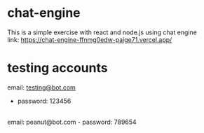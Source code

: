 # chat-engine
This is a simple exercise with react and node.js using chat engine
 <br />
 link: https://chat-engine-ffnmg0edw-paige71.vercel.app/
  <br />
 # testing accounts
 email: testing@bot.com
 - password: 123456
 <br />
 email: peanut@bot.com
 - password: 789654
 <br />
